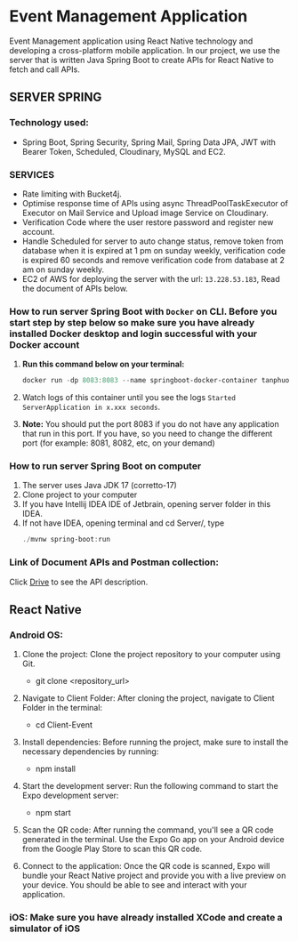 # Event Management Application

Event Management application using React Native technology and developing a cross-platform mobile application. In our project, we use the server that is written Java Spring Boot to create APIs for React Native to fetch and call APIs.

## SERVER SPRING

### Technology used:

- Spring Boot, Spring Security, Spring Mail, Spring Data JPA, JWT with Bearer Token, Scheduled, Cloudinary, MySQL and EC2.

### SERVICES

- Rate limiting with Bucket4j.
- Optimise response time of APIs using async ThreadPoolTaskExecutor of Executor on Mail Service and Upload image Service on Cloudinary.
- Verification Code where the user restore password and register new account.
- Handle Scheduled for server to auto change status, remove token from database when it is expired at 1 pm on sunday weekly, verification code is expired 60 seconds and remove verification code from database at 2 am on sunday weekly.
- EC2 of AWS for deploying the server with the url: `13.228.53.183`, Read the document of APIs below.

### How to run server Spring Boot with `Docker` on CLI. Before you start step by step below so make sure you have already installed Docker desktop and login successful with your Docker account

1. **Run this command below on your terminal:**

   ```Powershell
   docker run -dp 8083:8083 --name springboot-docker-container tanphuocdt1/springboot-docker:v1.0.8
   ```

2. Watch logs of this container until you see the logs `Started ServerApplication in x.xxx seconds`.
3. **Note:**
   You should put the port 8083 if you do not have any application that run in this port. If you have, so you need to change the different port (for example: 8081, 8082, etc, on your demand)

### How to run server Spring Boot on computer
1. The server uses Java JDK 17 (corretto-17)
2. Clone project to your computer
3. If you have Intellij IDEA IDE of Jetbrain, opening server folder in this IDEA.
4. If not have IDEA, opening terminal and cd Server/, type 
   ```Powershell 
   ./mvnw spring-boot:run 
   ```


### Link of Document APIs and Postman collection:

Click [Drive](https://drive.google.com/drive/folders/1d3IZ_dYze40N48jQmNO2OpGwV256From?usp=sharing) to see the API description.

## React Native

### Android OS:

1. Clone the project: Clone the project repository to your computer using Git.
   - git clone <repository_url>
2. Navigate to Client Folder: After cloning the project, navigate to Client Folder in the terminal:
   - cd Client-Event
3. Install dependencies: Before running the project, make sure to install the necessary dependencies by running:
   - npm install
4. Start the development server: Run the following command to start the Expo development server:
   - npm start
5. Scan the QR code: After running the command, you'll see a QR code generated in the terminal. Use the Expo Go app on your Android device from the Google Play Store to scan this QR code.

6. Connect to the application: Once the QR code is scanned, Expo will bundle your React Native project and provide you with a live preview on your device. You should be able to see and interact with your application.

### iOS: Make sure you have already installed XCode and create a simulator of iOS




